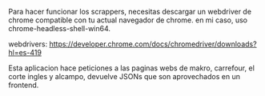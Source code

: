 Para hacer funcionar los scrappers, necesitas descargar un webdriver de chrome compatible con tu actual navegador de chrome. en mi caso, uso chrome-headless-shell-win64.

webdrivers: https://developer.chrome.com/docs/chromedriver/downloads?hl=es-419

Esta aplicacion hace peticiones a las paginas webs de makro, carrefour, el corte ingles y alcampo, devuelve JSONs que son aprovechados en un frontend.

